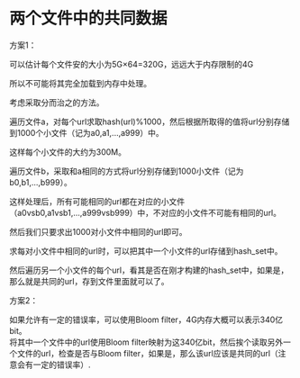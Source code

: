 # 两个文件中的共同数据


方案1：  

可以估计每个文件安的大小为5G×64=320G，远远大于内存限制的4G  

所以不可能将其完全加载到内存中处理。  

考虑采取分而治之的方法。  



遍历文件a，对每个url求取hash(url)%1000，然后根据所取得的值将url分别存储到1000个小文件（记为a0,a1,...,a999）中。  

这样每个小文件的大约为300M。  



遍历文件b，采取和a相同的方式将url分别存储到1000小文件（记为b0,b1,...,b999）。  

这样处理后，所有可能相同的url都在对应的小文件（a0vsb0,a1vsb1,...,a999vsb999）中，不对应的小文件不可能有相同的url。  

然后我们只要求出1000对小文件中相同的url即可。  

求每对小文件中相同的url时，可以把其中一个小文件的url存储到hash\_set中。  

然后遍历另一个小文件的每个url，看其是否在刚才构建的hash\_set中，如果是，那么就是共同的url，存到文件里面就可以了。  


方案2：  

如果允许有一定的错误率，可以使用Bloom filter，4G内存大概可以表示340亿bit。  
将其中一个文件中的url使用Bloom filter映射为这340亿bit，然后挨个读取另外一个文件的url，检查是否与Bloom filter，如果是，那么该url应该是共同的url（注意会有一定的错误率）.  

